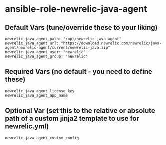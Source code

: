 # ansible-role-newrelic-java-agent

Default Vars (tune/override these to your liking)
--------

```
newrelic_java_agent_path: "/opt/newrelic-java-agent"
newrelic_java_agent_url: "https://download.newrelic.com/newrelic/java-agent/newrelic-agent/current/newrelic-java.zip"
newrelic_java_agent_user: "newrelic"
newrelic_java_agent_group: "newrelic"
```


Required Vars (no default - you need to define these)
--------

```
newrelic_java_agent_license_key
newrelic_java_agent_app_name
```


Optional Var (set this to the relative or absolute path of a custom jinja2 template to use for newrelic.yml)
--------

```
newrelic_java_agent_custom_config
```
